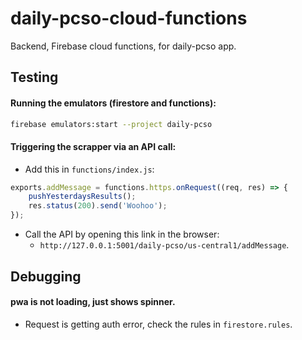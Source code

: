 # daily-pcso-cloud-functions
Backend, Firebase cloud functions, for daily-pcso app.

## Testing

#### Running the emulators (firestore and functions):
``` sh
firebase emulators:start --project daily-pcso
```

#### Triggering the scrapper via an API call:

* Add this in `functions/index.js`: 

``` js
exports.addMessage = functions.https.onRequest((req, res) => {
    pushYesterdaysResults();
    res.status(200).send('Woohoo');
});
```
* Call the API by opening this link in the browser: 
    * `http://127.0.0.1:5001/daily-pcso/us-central1/addMessage`.


## Debugging 

#### pwa is not loading, just shows spinner.
 
* Request is getting auth error, check the rules in `firestore.rules`.